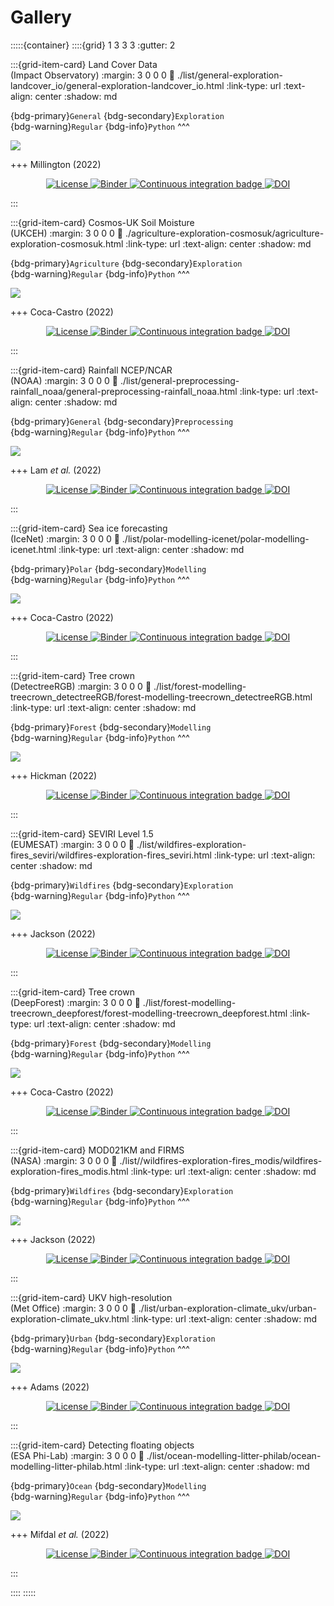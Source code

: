 # Gallery

:::::{container}
::::{grid} 1 3 3 3
:gutter: 2

:::{grid-item-card} Land Cover Data <br> (Impact Observatory)
:margin: 3 0 0 0
:link: ./list/general-exploration-landcover_io/general-exploration-landcover_io.html
:link-type: url
:text-align: center
:shadow: md

{bdg-primary}`General`
{bdg-secondary}`Exploration`
<br>
{bdg-warning}`Regular`
{bdg-info}`Python`
^^^

<img src="https://user-images.githubusercontent.com/13321552/222927496-511cc8b4-5665-4229-8900-2774f76c5231.png?raw=True"/>

+++
Millington (2022)

<p align="center">
    <a href="https://github.com/Environmental-DS-Book/general-exploration-landcover_io/blob/main/LICENSE">
        <img alt="License" src="https://img.shields.io/badge/License-MIT-yellow.svg">
    </a>
    <a href="https://notebooks.gesis.org/binder/v2/gh/Environmental-DS-Book/general-exploration-landcover_io/main?labpath=general-exploration-landcover_io.ipynb">
        <img alt="Binder" src="https://mybinder.org/badge_logo.svg">
    </a>
    <a href="https://github.com/Environmental-DS-Book/general-exploration-landcover_io/actions/workflows/render.yaml/badge.svg">
        <img alt="Continuous integration badge" src="https://github.com/Environmental-DS-Book/general-exploration-landcover_io/actions/workflows/render.yaml/badge.svg">
    </a>
    <a href="https://doi.org/10.24424/pf69-pg61">
        <img alt="DOI" src="https://zenodo.org/badge/DOI/10.24424/pf69-pg61.svg">
    </a>    
    <br/>
</p>
:::

:::{grid-item-card} Cosmos-UK Soil Moisture <br> (UKCEH)
:margin: 3 0 0 0
:link: ./agriculture-exploration-cosmosuk/agriculture-exploration-cosmosuk.html
:link-type: url
:text-align: center
:shadow: md

{bdg-primary}`Agriculture`
{bdg-secondary}`Exploration`
<br>
{bdg-warning}`Regular`
{bdg-info}`Python`
^^^

<img src="https://user-images.githubusercontent.com/13321552/222993373-fbc3f906-cf5f-491b-a9ce-9daf151d1f12.png?raw=True"/>

+++
Coca-Castro (2022)

<p align="center">
    <a href="https://github.com/Environmental-DS-Book/agriculture-exploration-cosmosuk/blob/main/LICENSE">
        <img alt="License" src="https://img.shields.io/badge/License-MIT-yellow.svg">
    </a>
    <a href="https://notebooks.gesis.org/binder/v2/gh/Environmental-DS-Book/agriculture-exploration-cosmosuk/main?labpath=agriculture-exploration-cosmosuk.ipynb">
        <img alt="Binder" src="https://mybinder.org/badge_logo.svg">
    </a>
    <a href="https://github.com/Environmental-DS-Book/agriculture-exploration-cosmosuk/actions/workflows/render.yaml/badge.svg">
        <img alt="Continuous integration badge" src="https://github.com/Environmental-DS-Book/agriculture-exploration-cosmosuk/actions/workflows/render.yaml/badge.svg">
    </a>
    <a href="https://doi.org/10.24424/pf69-pg61">
        <img alt="DOI" src="https://zenodo.org/badge/DOI/10.24424/pf69-pg61.svg">
    </a>
    <br/>
</p>
:::

:::{grid-item-card} Rainfall NCEP/NCAR <br> (NOAA)
:margin: 3 0 0 0
:link: ./list/general-preprocessing-rainfall_noaa/general-preprocessing-rainfall_noaa.html
:link-type: url
:text-align: center
:shadow: md

{bdg-primary}`General`
{bdg-secondary}`Preprocessing`
<br>
{bdg-warning}`Regular`
{bdg-info}`Python`
^^^

<img src="https://user-images.githubusercontent.com/13321552/222993151-0944cd52-df0e-4b58-afb0-525c3bc00d6e.png?raw=True"/>

+++
Lam *et al.* (2022)

<p align="center">
    <a href="https://github.com/Environmental-DS-Book/general-preprocessing-rainfall_noaa/blob/main/LICENSE">
        <img alt="License" src="https://img.shields.io/badge/License-MIT-yellow.svg">
    </a>
    <a href="https://notebooks.gesis.org/binder/v2/gh/Environmental-DS-Book/general-preprocessing-rainfall_noaa/main?labpath=general-preprocessing-rainfall_noaa.ipynb">
        <img alt="Binder" src="https://mybinder.org/badge_logo.svg">
    </a>
    <a href="https://github.com/Environmental-DS-Book/general-preprocessing-rainfall_noaa/actions/workflows/render.yaml/badge.svg">
        <img alt="Continuous integration badge" src="https://github.com/Environmental-DS-Book/general-preprocessing-rainfall_noaa/actions/workflows/render.yaml/badge.svg">
    </a>
    <a href="https://doi.org/10.24424/pf69-pg61">
        <img alt="DOI" src="https://zenodo.org/badge/DOI/10.24424/pf69-pg61.svg">
    </a>
    <br/>
</p>
:::

:::{grid-item-card} Sea ice forecasting <br> (IceNet)
:margin: 3 0 0 0
:link: ./list/polar-modelling-icenet/polar-modelling-icenet.html
:link-type: url
:text-align: center
:shadow: md

{bdg-primary}`Polar`
{bdg-secondary}`Modelling`
<br>
{bdg-warning}`Regular`
{bdg-info}`Python`
^^^

<img src="https://user-images.githubusercontent.com/13321552/222992432-ce985964-a191-481a-b830-1438c77c8461.png?raw=True"/>

+++
Coca-Castro (2022)

<p align="center">
    <a href="https://github.com/Environmental-DS-Book/polar-modelling-icenet/blob/main/LICENSE">
        <img alt="License" src="https://img.shields.io/badge/License-MIT-yellow.svg">
    </a>
    <a href="https://notebooks.gesis.org/binder/v2/gh/Environmental-DS-Book/polar-modelling-icenet/main?labpath=polar-modelling-icenet.ipynb">
        <img alt="Binder" src="https://mybinder.org/badge_logo.svg">
    </a>
    <a href="https://github.com/Environmental-DS-Book/polar-modelling-icenet/actions/workflows/render.yaml/badge.svg">
        <img alt="Continuous integration badge" src="https://github.com/Environmental-DS-Book/polar-modelling-icenet/actions/workflows/render.yaml/badge.svg">
    </a>
    <a href="https://doi.org/10.24424/pf69-pg61">
        <img alt="DOI" src="https://zenodo.org/badge/DOI/10.24424/pf69-pg61.svg">
    </a>
    <br/>
</p>
:::

:::{grid-item-card} Tree crown <br> (DetectreeRGB)
:margin: 3 0 0 0
:link: ./list/forest-modelling-treecrown_detectreeRGB/forest-modelling-treecrown_detectreeRGB.html
:link-type: url
:text-align: center
:shadow: md

{bdg-primary}`Forest`
{bdg-secondary}`Modelling`
<br>
{bdg-warning}`Regular`
{bdg-info}`Python`
^^^

<img src="https://user-images.githubusercontent.com/13321552/222992138-d1665903-856f-4506-a3e0-37b7f04e4fe2.png?raw=True"/>

+++
Hickman (2022)

<p align="center">
    <a href="https://github.com/Environmental-DS-Book/forest-modelling-treecrown_detectreeRGB/blob/main/LICENSE">
        <img alt="License" src="https://img.shields.io/badge/License-MIT-yellow.svg">
    </a>
    <a href="https://notebooks.gesis.org/binder/v2/gh/Environmental-DS-Book/forest-modelling-treecrown_detectreeRGB/main?labpath=forest-modelling-treecrown_detectreeRGB.ipynb">
        <img alt="Binder" src="https://mybinder.org/badge_logo.svg">
    </a>
    <a href="https://github.com/Environmental-DS-Book/forest-modelling-treecrown_detectreeRGB/actions/workflows/render.yaml/badge.svg">
        <img alt="Continuous integration badge" src="https://github.com/Environmental-DS-Book/forest-modelling-treecrown_detectreeRGB/actions/workflows/render.yaml/badge.svg">
    </a>
    <a href="https://doi.org/10.24424/pf69-pg61">
        <img alt="DOI" src="https://zenodo.org/badge/DOI/10.24424/pf69-pg61.svg">
    </a>
    <br/>
</p>
:::

:::{grid-item-card} SEVIRI Level 1.5 <br> (EUMESAT)
:margin: 3 0 0 0
:link: ./list/wildfires-exploration-fires_seviri/wildfires-exploration-fires_seviri.html
:link-type: url
:text-align: center
:shadow: md

{bdg-primary}`Wildfires`
{bdg-secondary}`Exploration`
<br>
{bdg-warning}`Regular`
{bdg-info}`Python`
^^^

<img src="https://user-images.githubusercontent.com/13321552/222991747-5ed76ae4-ce3e-49b5-9a22-cc9d25f10c7b.png?raw=True"/>

+++
Jackson (2022)

<p align="center">
    <a href="https://github.com/Environmental-DS-Book/wildfires-exploration-fires_seviri/blob/main/LICENSE">
        <img alt="License" src="https://img.shields.io/badge/License-MIT-yellow.svg">
    </a>
    <a href="https://notebooks.gesis.org/binder/v2/gh/Environmental-DS-Book/wildfires-exploration-fires_seviri/main?labpath=wildfires-exploration-fires_seviri.ipynb">
        <img alt="Binder" src="https://mybinder.org/badge_logo.svg">
    </a>
    <a href="https://github.com/Environmental-DS-Book/wildfires-exploration-fires_seviri/actions/workflows/render.yaml/badge.svg">
        <img alt="Continuous integration badge" src="https://github.com/Environmental-DS-Book/wildfires-exploration-fires_seviri/actions/workflows/render.yaml/badge.svg">
    </a>
    <a href="https://doi.org/10.24424/pf69-pg61">
        <img alt="DOI" src="https://zenodo.org/badge/DOI/10.24424/pf69-pg61.svg">
    </a>
    <br/>
</p>
:::

:::{grid-item-card} Tree crown <br> (DeepForest)
:margin: 3 0 0 0
:link: ./list/forest-modelling-treecrown_deepforest/forest-modelling-treecrown_deepforest.html
:link-type: url
:text-align: center
:shadow: md

{bdg-primary}`Forest`
{bdg-secondary}`Modelling`
<br>
{bdg-warning}`Regular`
{bdg-info}`Python`
^^^

<img src="https://user-images.githubusercontent.com/13321552/222991560-185835b7-0801-41b1-9325-3015662995c4.png?raw=True"/>

+++
Coca-Castro (2022)

<p align="center">
    <a href="https://github.com/Environmental-DS-Book/forest-modelling-treecrown_deepforest/blob/main/LICENSE">
        <img alt="License" src="https://img.shields.io/badge/License-MIT-yellow.svg">
    </a>
    <a href="https://notebooks.gesis.org/binder/v2/gh/Environmental-DS-Book/forest-modelling-treecrown_deepforest/main?labpath=forest-modelling-treecrown_deepforest.ipynb">
        <img alt="Binder" src="https://mybinder.org/badge_logo.svg">
    </a>
    <a href="https://github.com/Environmental-DS-Book/forest-modelling-treecrown_deepforest/actions/workflows/render.yaml/badge.svg">
        <img alt="Continuous integration badge" src="https://github.com/Environmental-DS-Book/forest-modelling-treecrown_deepforest/actions/workflows/render.yaml/badge.svg">
    </a>
    <a href="https://doi.org/10.24424/pf69-pg61">
        <img alt="DOI" src="https://zenodo.org/badge/DOI/10.24424/pf69-pg61.svg">
    </a>
    <br/>
</p>
:::

:::{grid-item-card} MOD021KM and FIRMS <br> (NASA)
:margin: 3 0 0 0
:link: ./list//wildfires-exploration-fires_modis/wildfires-exploration-fires_modis.html
:link-type: url
:text-align: center
:shadow: md

{bdg-primary}`Wildfires`
{bdg-secondary}`Exploration`
<br>
{bdg-warning}`Regular`
{bdg-info}`Python`
^^^

<img src="https://user-images.githubusercontent.com/13321552/222991049-8829f885-537b-42c0-b736-a5fca55a0f0a.png?raw=True"/>

+++
Jackson (2022)

<p align="center">
    <a href="https://github.com/Environmental-DS-Book/wildfires-exploration-fires_seviri/blob/main/LICENSE">
        <img alt="License" src="https://img.shields.io/badge/License-MIT-yellow.svg">
    </a>
    <a href="https://notebooks.gesis.org/binder/v2/gh/Environmental-DS-Book/wildfires-exploration-fires_modis/main?labpath=wildfires-exploration-fires_modis.ipynb">
        <img alt="Binder" src="https://mybinder.org/badge_logo.svg">
    </a>
    <a href="https://github.com/Environmental-DS-Book/wildfires-exploration-fires_modis/actions/workflows/render.yaml/badge.svg">
        <img alt="Continuous integration badge" src="https://github.com/Environmental-DS-Book/wildfires-exploration-fires_modis/actions/workflows/render.yaml/badge.svg">
    </a>
    <a href="https://doi.org/10.24424/pf69-pg61">
        <img alt="DOI" src="https://zenodo.org/badge/DOI/10.24424/pf69-pg61.svg">
    </a>
    <br/>
</p>
:::

:::{grid-item-card} UKV high-resolution <br> (Met Office)
:margin: 3 0 0 0
:link: ./list/urban-exploration-climate_ukv/urban-exploration-climate_ukv.html
:link-type: url
:text-align: center
:shadow: md

{bdg-primary}`Urban`
{bdg-secondary}`Exploration`
<br>
{bdg-warning}`Regular`
{bdg-info}`Python`
^^^

<img src="https://user-images.githubusercontent.com/13321552/222989938-74cca2e2-5414-422d-b3c9-8d033e374978.png?raw=True"/>

+++
Adams (2022)

<p align="center">
    <a href="https://github.com/Environmental-DS-Book/urban-exploration-climate_ukv/blob/main/LICENSE">
        <img alt="License" src="https://img.shields.io/badge/License-MIT-yellow.svg">
    </a>
    <a href="https://notebooks.gesis.org/binder/v2/gh/Environmental-DS-Book/urban-exploration-climate_ukv/main?labpath=urban-exploration-climate_ukv.ipynb">
        <img alt="Binder" src="https://mybinder.org/badge_logo.svg">
    </a>
    <a href="https://github.com/Environmental-DS-Book/urban-exploration-climate_ukv/actions/workflows/render.yaml/badge.svg">
        <img alt="Continuous integration badge" src="https://github.com/Environmental-DS-Book/urban-exploration-climate_ukv/actions/workflows/render.yaml/badge.svg">
    </a>
    <a href="https://doi.org/10.24424/pf69-pg61">
        <img alt="DOI" src="https://zenodo.org/badge/DOI/10.24424/pf69-pg61.svg">
    </a>
    <br/>
</p>
:::

:::{grid-item-card} Detecting floating objects <br> (ESA Phi-Lab)
:margin: 3 0 0 0
:link: ./list/ocean-modelling-litter-philab/ocean-modelling-litter-philab.html
:link-type: url
:text-align: center
:shadow: md

{bdg-primary}`Ocean`
{bdg-secondary}`Modelling`
<br>
{bdg-warning}`Regular`
{bdg-info}`Python`
^^^

<img src="https://user-images.githubusercontent.com/13321552/222989704-98abb3ad-0074-47c1-b826-8ccc8c69af5e.png?raw=True"/>

+++
Mifdal *et al.* (2022)

<p align="center">
    <a href="https://github.com/Environmental-DS-Book/ocean-modelling-litter-philab/blob/main/LICENSE">
        <img alt="License" src="https://img.shields.io/badge/License-MIT-yellow.svg">
    </a>
    <a href="https://notebooks.gesis.org/binder/v2/gh/Environmental-DS-Book/ocean-modelling-litter-philab/main?labpath=ocean-modelling-litter-philab.ipynb">
        <img alt="Binder" src="https://mybinder.org/badge_logo.svg">
    </a>
    <a href="https://github.com/Environmental-DS-Book/ocean-modelling-litter-philab/actions/workflows/render.yaml/badge.svg">
        <img alt="Continuous integration badge" src="https://github.com/Environmental-DS-Book/ocean-modelling-litter-philab/actions/workflows/render.yaml/badge.svg">
    </a>
    <a href="https://doi.org/10.24424/pf69-pg61">
        <img alt="DOI" src="https://zenodo.org/badge/DOI/10.24424/pf69-pg61.svg">
    </a>
    <br/>
</p>
:::

::::
:::::